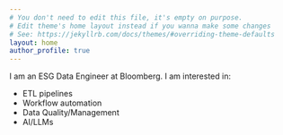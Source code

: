 ```yaml
---
# You don't need to edit this file, it's empty on purpose.
# Edit theme's home layout instead if you wanna make some changes
# See: https://jekyllrb.com/docs/themes/#overriding-theme-defaults
layout: home
author_profile: true
---
```


I am an ESG Data Engineer at Bloomberg. I am interested in: 

* ETL pipelines
* Workflow automation
* Data Quality/Management
* AI/LLMs
